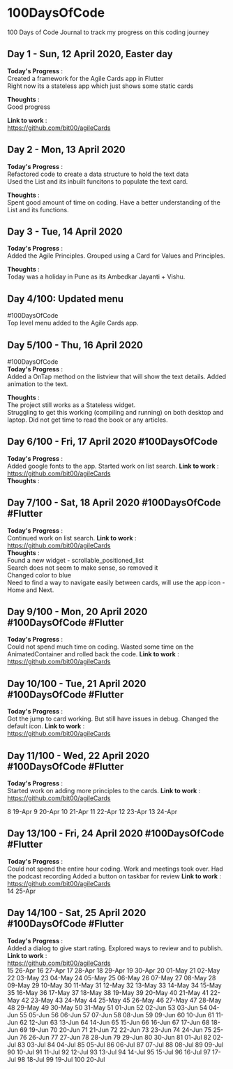 # 100DaysOfCode
100 Days of Code Journal to track my progress on this coding journey

## Day 1 - Sun, 12 April 2020, Easter day
**Today's Progress** :  
Created a framework for the Agile Cards app in Flutter  
Right now its a stateless app which just shows some static cards  

**Thoughts** :  
Good progress  

**Link to work** :  
https://github.com/bit00/agileCards  
  
## Day 2 - Mon, 13 April 2020  
**Today's Progress** :  
Refactored code to create a data structure to hold the text data  
Used the List and its inbuilt funcitons to populate the text card.  

**Thoughts** :    
Spent good amount of time on coding. Have a better understanding of the List and its functions.  


## Day 3 - Tue, 14 April 2020  
**Today's Progress** :  
Added the Agile Principles. Grouped using a Card for Values and Principles.

**Thoughts** :  
Today was a holiday in Pune as its Ambedkar Jayanti + Vishu. 

## Day 4/100: Updated menu  
#100DaysOfCode  
Top level menu added to the Agile Cards app. 

## Day 5/100 - Thu, 16 April 2020  
#100DaysOfCode  
**Today's Progress** :  
Added a OnTap method on the listview that will show the text details. Added animation to the text.

**Thoughts** :    
The project still works as a Stateless widget.  
Struggling to get this working (compiling and running) on both desktop and laptop. 
Did not get time to read the book or any articles.

## Day 6/100 - Fri, 17 April 2020  #100DaysOfCode  
**Today's Progress** :  
Added google fonts to the app. Started work on list search.
**Link to work** :  
https://github.com/bit00/agileCards  
**Thoughts** :    

## Day 7/100 - Sat, 18 April 2020  #100DaysOfCode  #Flutter  
**Today's Progress** :  
Continued work on list search. 
**Link to work** :  
https://github.com/bit00/agileCards  
**Thoughts** :   
Found a new widget - scrollable_positioned_list  
Search does not seem to make sense, so removed it  
Changed color to blue  
Need to find a way to navigate easily between cards, will use the app icon - Home and Next.  


## Day 9/100 - Mon, 20 April 2020  #100DaysOfCode  #Flutter  
**Today's Progress** :  
Could not spend much time on coding. Wasted some time on the AnimatedContainer and rolled back the code. 
**Link to work** :  
https://github.com/bit00/agileCards  
## Day 10/100 - Tue, 21 April 2020  #100DaysOfCode  #Flutter  
**Today's Progress** :  
Got the jump to card working. But still have issues in debug. Changed the default icon. 
**Link to work** :  
https://github.com/bit00/agileCards  

## Day 11/100 - Wed, 22 April 2020  #100DaysOfCode  #Flutter  
**Today's Progress** :  
Started work on adding more principles to the cards. 
**Link to work** :
https://github.com/bit00/agileCards 



8	19-Apr
9	20-Apr
10	21-Apr
11	22-Apr
12	23-Apr
13	24-Apr
## Day 13/100 - Fri, 24 April 2020  #100DaysOfCode  #Flutter  
**Today's Progress** :  
Could not spend the entire hour coding. Work and meetings took over. Had the podcast recording
Added a button on taskbar for review
**Link to work** :  
https://github.com/bit00/agileCards  
14	25-Apr
## Day 14/100 - Sat, 25 April 2020  #100DaysOfCode  #Flutter  
**Today's Progress** :  
Added a dialog to give start rating. Explored ways to review and to publish.
**Link to work** :  
https://github.com/bit00/agileCards  
15	26-Apr
16	27-Apr
17	28-Apr
18	29-Apr
19	30-Apr
20	01-May
21	02-May
22	03-May
23	04-May
24	05-May
25	06-May
26	07-May
27	08-May
28	09-May
29	10-May
30	11-May
31	12-May
32	13-May
33	14-May
34	15-May
35	16-May
36	17-May
37	18-May
38	19-May
39	20-May
40	21-May
41	22-May
42	23-May
43	24-May
44	25-May
45	26-May
46	27-May
47	28-May
48	29-May
49	30-May
50	31-May
51	01-Jun
52	02-Jun
53	03-Jun
54	04-Jun
55	05-Jun
56	06-Jun
57	07-Jun
58	08-Jun
59	09-Jun
60	10-Jun
61	11-Jun
62	12-Jun
63	13-Jun
64	14-Jun
65	15-Jun
66	16-Jun
67	17-Jun
68	18-Jun
69	19-Jun
70	20-Jun
71	21-Jun
72	22-Jun
73	23-Jun
74	24-Jun
75	25-Jun
76	26-Jun
77	27-Jun
78	28-Jun
79	29-Jun
80	30-Jun
81	01-Jul
82	02-Jul
83	03-Jul
84	04-Jul
85	05-Jul
86	06-Jul
87	07-Jul
88	08-Jul
89	09-Jul
90	10-Jul
91	11-Jul
92	12-Jul
93	13-Jul
94	14-Jul
95	15-Jul
96	16-Jul
97	17-Jul
98	18-Jul
99	19-Jul
100	20-Jul

